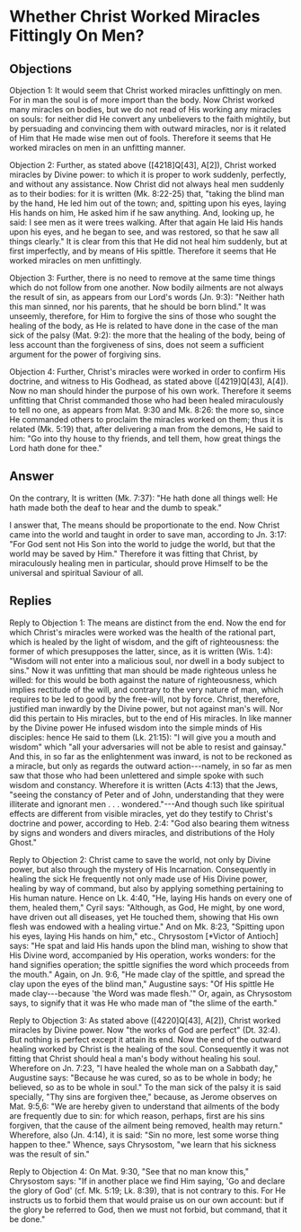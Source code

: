 # Whether Christ Worked Miracles Fittingly On Men?

## Objections

Objection 1: It would seem that Christ worked miracles unfittingly on men. For in man the soul is of more import than the body. Now Christ worked many miracles on bodies, but we do not read of His working any miracles on souls: for neither did He convert any unbelievers to the faith mightily, but by persuading and convincing them with outward miracles, nor is it related of Him that He made wise men out of fools. Therefore it seems that He worked miracles on men in an unfitting manner.

Objection 2: Further, as stated above ([4218]Q[43], A[2]), Christ worked miracles by Divine power: to which it is proper to work suddenly, perfectly, and without any assistance. Now Christ did not always heal men suddenly as to their bodies: for it is written (Mk. 8:22-25) that, "taking the blind man by the hand, He led him out of the town; and, spitting upon his eyes, laying His hands on him, He asked him if he saw anything. And, looking up, he said: I see men as it were trees walking. After that again He laid His hands upon his eyes, and he began to see, and was restored, so that he saw all things clearly." It is clear from this that He did not heal him suddenly, but at first imperfectly, and by means of His spittle. Therefore it seems that He worked miracles on men unfittingly.

Objection 3: Further, there is no need to remove at the same time things which do not follow from one another. Now bodily ailments are not always the result of sin, as appears from our Lord's words (Jn. 9:3): "Neither hath this man sinned, nor his parents, that he should be born blind." It was unseemly, therefore, for Him to forgive the sins of those who sought the healing of the body, as He is related to have done in the case of the man sick of the palsy (Mat. 9:2): the more that the healing of the body, being of less account than the forgiveness of sins, does not seem a sufficient argument for the power of forgiving sins.

Objection 4: Further, Christ's miracles were worked in order to confirm His doctrine, and witness to His Godhead, as stated above ([4219]Q[43], A[4]). Now no man should hinder the purpose of his own work. Therefore it seems unfitting that Christ commanded those who had been healed miraculously to tell no one, as appears from Mat. 9:30 and Mk. 8:26: the more so, since He commanded others to proclaim the miracles worked on them; thus it is related (Mk. 5:19) that, after delivering a man from the demons, He said to him: "Go into thy house to thy friends, and tell them, how great things the Lord hath done for thee."

## Answer

On the contrary, It is written (Mk. 7:37): "He hath done all things well: He hath made both the deaf to hear and the dumb to speak."

I answer that, The means should be proportionate to the end. Now Christ came into the world and taught in order to save man, according to Jn. 3:17: "For God sent not His Son into the world to judge the world, but that the world may be saved by Him." Therefore it was fitting that Christ, by miraculously healing men in particular, should prove Himself to be the universal and spiritual Saviour of all.

## Replies

Reply to Objection 1: The means are distinct from the end. Now the end for which Christ's miracles were worked was the health of the rational part, which is healed by the light of wisdom, and the gift of righteousness: the former of which presupposes the latter, since, as it is written (Wis. 1:4): "Wisdom will not enter into a malicious soul, nor dwell in a body subject to sins." Now it was unfitting that man should be made righteous unless he willed: for this would be both against the nature of righteousness, which implies rectitude of the will, and contrary to the very nature of man, which requires to be led to good by the free-will, not by force. Christ, therefore, justified man inwardly by the Divine power, but not against man's will. Nor did this pertain to His miracles, but to the end of His miracles. In like manner by the Divine power He infused wisdom into the simple minds of His disciples: hence He said to them (Lk. 21:15): "I will give you a mouth and wisdom" which "all your adversaries will not be able to resist and gainsay." And this, in so far as the enlightenment was inward, is not to be reckoned as a miracle, but only as regards the outward action---namely, in so far as men saw that those who had been unlettered and simple spoke with such wisdom and constancy. Wherefore it is written (Acts 4:13) that the Jews, "seeing the constancy of Peter and of John, understanding that they were illiterate and ignorant men . . . wondered."---And though such like spiritual effects are different from visible miracles, yet do they testify to Christ's doctrine and power, according to Heb. 2:4: "God also bearing them witness by signs and wonders and divers miracles, and distributions of the Holy Ghost."

Reply to Objection 2: Christ came to save the world, not only by Divine power, but also through the mystery of His Incarnation. Consequently in healing the sick He frequently not only made use of His Divine power, healing by way of command, but also by applying something pertaining to His human nature. Hence on Lk. 4:40, "He, laying His hands on every one of them, healed them," Cyril says: "Although, as God, He might, by one word, have driven out all diseases, yet He touched them, showing that His own flesh was endowed with a healing virtue." And on Mk. 8:23, "Spitting upon his eyes, laying His hands on him," etc., Chrysostom [*Victor of Antioch] says: "He spat and laid His hands upon the blind man, wishing to show that His Divine word, accompanied by His operation, works wonders: for the hand signifies operation; the spittle signifies the word which proceeds from the mouth." Again, on Jn. 9:6, "He made clay of the spittle, and spread the clay upon the eyes of the blind man," Augustine says: "Of His spittle He made clay---because 'the Word was made flesh.'" Or, again, as Chrysostom says, to signify that it was He who made man of "the slime of the earth."

Reply to Objection 3: As stated above ([4220]Q[43], A[2]), Christ worked miracles by Divine power. Now "the works of God are perfect" (Dt. 32:4). But nothing is perfect except it attain its end. Now the end of the outward healing worked by Christ is the healing of the soul. Consequently it was not fitting that Christ should heal a man's body without healing his soul. Wherefore on Jn. 7:23, "I have healed the whole man on a Sabbath day," Augustine says: "Because he was cured, so as to be whole in body; he believed, so as to be whole in soul." To the man sick of the palsy it is said specially, "Thy sins are forgiven thee," because, as Jerome observes on Mat. 9:5,6: "We are hereby given to understand that ailments of the body are frequently due to sin: for which reason, perhaps, first are his sins forgiven, that the cause of the ailment being removed, health may return." Wherefore, also (Jn. 4:14), it is said: "Sin no more, lest some worse thing happen to thee." Whence, says Chrysostom, "we learn that his sickness was the result of sin."

Reply to Objection 4: On Mat. 9:30, "See that no man know this," Chrysostom says: "If in another place we find Him saying, 'Go and declare the glory of God' (cf. Mk. 5:19; Lk. 8:39), that is not contrary to this. For He instructs us to forbid them that would praise us on our own account: but if the glory be referred to God, then we must not forbid, but command, that it be done."
